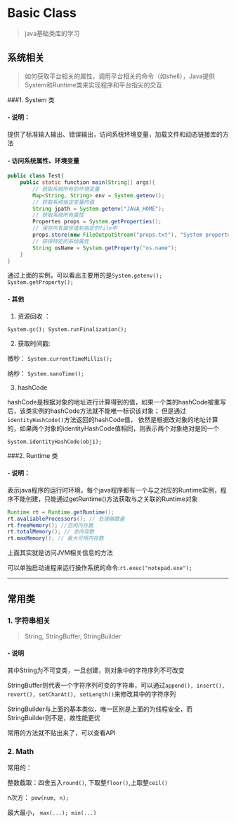 # Basic Class
> java基础类库的学习

## 系统相关
> 如何获取平台相关的属性，调用平台相关的命令（如shell），Java提供System和Runtime类来实现程序和平台指尖的交互

###1. System 类

#### - 说明：
提供了标准输入输出、错误输出，访问系统环境变量，加载文件和动态链接库的方法

#### - 访问系统属性、环境变量
```java
public class Test{
    public static function main(String[] args){
        // 获取系统所有的环境变量
        Map<String, String> env = System.getenv();
        // 获取系统指定变量的值
        String jpath = System.getenv("JAVA_HOME");
        // 获取系统所有属性
        Propertes props = System.getProperties();
        // 保存所有属性值到指定的file中
        props.store(new FileOutputStream("props.txt"), "System properteis);
        // 获得特定的系统属性
        String osName = System.getProperty("os.name");
    }
}
```
通过上面的实例，可以看出主要用的是`System.getenv(); System.getProperty();`

#### - 其他

1. 资源回收 ： 

  `System.gc(); System.runFinalization();`

2. 获取时间戳:
    
  微秒： `System.currentTimeMillis(); `

  纳秒： `System.nanoTime();`

3. hashCode

  hashCode是根据对象的地址进行计算得到的值，如果一个类的hashCode被重写后，该类实例的hashCode方法就不能唯一标识该对象；
  但是通过`identityHashCode()`方法返回的hashCode值， 依然是根据改对象的地址计算的，如果两个对象的identityHashCode值相同，则表示两个对象绝对是同一个
  
  `System.identityHashCode(obj1);`
  
###2. Runtime 类
#### - 说明：
表示java程序的运行时环境，每个java程序都有一个与之对应的Runtime实例，程序不能创建，只能通过getRuntime()方法获取与之关联的Runtime对象

```java
Runtime rt = Runtime.getRuntime();
rt.avaliableProcessors(); // 处理器数量
rt.freeMemory(); //空闲内存数
rt.totalMemory(); // 总内存数
rt.maxMemory(); // 最大可用内存数
```

上面其实就是访问JVM相关信息的方法

可以单独启动进程来运行操作系统的命令:`rt.exec("notepad.exe");`

***

## 常用类

### 1. 字符串相关
> String, StringBuffer, StringBuilder

#### - 说明
其中String为不可变类，一旦创建，则对象中的字符序列不可改变

StringBuffer则代表一个字符序列可变的字符串，可以通过`append(), insert(), revert(), setCharAt(), setLength()`来修改其中的字符序列

StringBuilder与上面的基本类似，唯一区别是上面的为线程安全，而StringBuilder则不是，故性能更优

常用的方法就不贴出来了，可以查看API

### 2. Math
常用的：

整数截取：四舍五入`round()`, 下取整`floor()`,上取整`ceil()`

n次方： `pow(num, n);`

最大最小， `max(...); min(...)`
